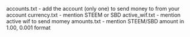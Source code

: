 accounts.txt - add the account (only one) to send money to from your account
currency.txt - mention STEEM or SBD
active_wif.txt - mention active wif to send momey
amounts.txt - mention STEEM/SBD amount in 1.00, 0.001 format
